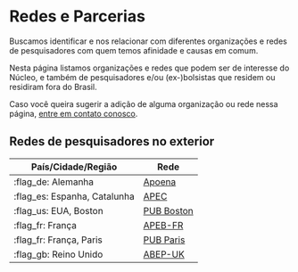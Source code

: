 # Redes e Parcerias

Buscamos identificar e nos relacionar com diferentes organizações e redes de pesquisadores com quem temos afinidade e causas em comum.

Nesta página listamos organizações e redes que podem ser de interesse do Núcleo, e também de pesquisadores e/ou (ex-)bolsistas que residem ou residiram fora do Brasil.

Caso você queira sugerir a adição de alguma organização ou rede nessa página, [entre em contato conosco](./SUPPORT.md).

## Redes de pesquisadores no exterior

| País/Cidade/Região           | Rede                                     |
| ---------------------------- | ---------------------------------------- |
| :flag_de: Alemanha           | [Apoena](http://redeapoena.org)          |
| :flag_es: Espanha, Catalunha | [APEC](https://apecbcn.org/)             |
| :flag_us: EUA, Boston        | [PUB Boston](https://www.pubboston.org/) |
| :flag_fr: França             | [APEB-FR](https://www.apebfr.org/)       |
| :flag_fr: França, Paris      | [PUB Paris](https://pubparis.fr/)        |
| :flag_gb: Reino Unido        | [ABEP-UK](https://pubparis.fr/)          |